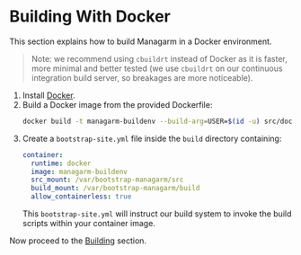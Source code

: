 # Building With Docker

This section explains how to build Managarm in a Docker environment.

> Note: we recommend using `cbuildrt` instead of Docker as it is faster, more minimal and better tested
(we use `cbuildrt` on our continuous integration build server, so breakages are more noticeable).

1.  Install [Docker](https://docs.docker.com/get-docker/).
1.  Build a Docker image from the provided Dockerfile:
    ```bash
    docker build -t managarm-buildenv --build-arg=USER=$(id -u) src/docker
    ```
1.  Create a `bootstrap-site.yml` file inside the `build` directory containing:
    ```yml
    container:
      runtime: docker
      image: managarm-buildenv
      src_mount: /var/bootstrap-managarm/src
      build_mount: /var/bootstrap-managarm/build
      allow_containerless: true
    ```
    This `bootstrap-site.yml` will instruct our build system to invoke the build scripts within your container image.

Now proceed to the [Building](index.md#building) section.
